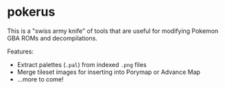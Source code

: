 # pokerus

This is a "swiss army knife" of tools that are
useful for modifying Pokemon GBA ROMs and decompilations. 

Features:
- Extract palettes (`.pal`) from indexed `.png` files
- Merge tileset images for inserting into Porymap or Advance Map
- ...more to come!
